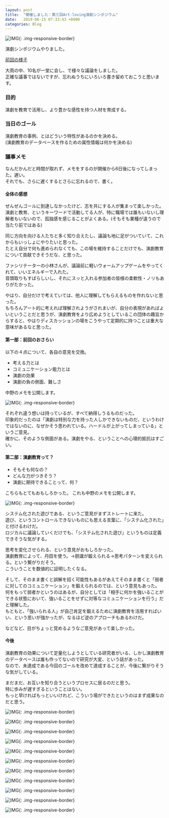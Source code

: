 ```yaml
---
layout: post
title:  "開催しました：第三回Art-loving演劇シンポジウム"
date:   2019-06-15 07:33:43 +0900
categories: Blog
---
```



![IMG]({{site.baseurl}}/img/20190615_01.jpg){: .img-responsive-border} 

演劇シンポジウムやりました。

[前回の様子]({{site.baseurl}}/blog/2019/02/23/symposiumpost/)

大雨の中、10名が一堂に会し、で様々な議論をしました。  
正確な議事ではないですが、忘れぬうちにいろいろ書き留めておこうと思います。

### 目的

演劇を教育で活用し、より豊かな感性を持つ人材を育成する。

### 当日のゴール

演劇教育の事例、とはどういう特性があるのかを決める。  
(演劇教育のデータベースを作るための属性情報は何かを決める)

### 議事メモ

なんだかんだと時間が取れず、メモをするのが開催から6日後になってしまった。遅い。  
それでも、さらに遅くするとさらに忘れるので、書く。

#### 全体の感想

ぜんぜんゴールに到達しなかったけど、志を共にする人が集まって楽しかった。  
演劇と教育、というキーワードで活動してる人が、特に職場では誰もいないし理解者もいないので、孤独感を感じることがよくある。(そもそも業種が違うので当たり前ではある)

同じ方向を向ける人たちと多く知り合えたし、議論も地に足がついていて、これからもいっしょにやりたいと思った。  
たとえ自分で何も進められなくても、この場を維持することだけでも、演劇教育について貢献できそうだな、と思った。

ファシリテーターの小林さんが、議論前に軽いウォームアップゲームをやってくれて、いいエネルギーで入れた。  
音頭取りもすばらしいし、それにスッと入れる参加者の皆様の柔軟性・ノリもありがたかった。

やはり、自分だけで考えていては、他人に理解してもらえるものを作れないと思った。  
もちろんアート的に考えれば理解されようがされまいが、自分の表現があればよいということだと思うが、演劇教育をより広めようとしているこの団体の趣旨からすると、やはりディスカッションの場をこうやって定期的に持つことは重大な意味があるなと思った。

#### 第一部：前回のおさらい

以下の４点について、各自の意見を交換。

* 考える力とは
* コミュニケーション能力とは
* 演劇の効果
* 演劇の負の側面、難しさ

中野のメモを公開します。

![IMG]({{site.baseurl}}/img/20190615_13.jpg){: .img-responsive-border} 

それぞれ違う想いは持っているが、すべて納得しうるものだった。  
印象的だったのは「演劇は特別な力を持った人しかできないものだ、というわけではないのに、なぜかそう思われている。ハードルが上がってしまっている」というご意見。  
確かに、そのような側面がある。演劇をやる、ということへの心理的抵抗はすごい。

#### 第二部：演劇教育って？

* そもそも何なの？
* どんな力がつきそう？
* 演劇に期待できることって、何？

こちらもとてもおもしろかった。
これも中野のメモを公開します。

![IMG]({{site.baseurl}}/img/20190615_14.jpg){: .img-responsive-border} 

システム化された遊びである、というご意見がまずストレートに来た。  
遊び、というコントロールできないものにも思える言葉に、「システム化された」と付けるわけだ。  
ロジカルに議論していくだけでも、「システム化された遊び」というものは定義できそうな気がする。

思考を変化させられる、という意見がおもしろかった。  
演劇教育によって、丹田を使う。→胆識が鍛えられる→思考パターンを変えられる。という繋がりだそう。  
こういうことを数値的に証明したくなる。

そして、そのまま書くと誤解を招く可能性もあるがあえてそのまま書くと「弱者に対してのコミュニケーション」を鍛えられるのでは、という意見もあった。  
何をもって弱者かというのはあるが、自分としては「相手に何かを強いることができる状態において、強いることをせずに対等なコミュニケーションを行う」だと理解した。  
もともと、「強いられる人」が自己肯定を鍛えるために演劇教育を活用すればいい、という思いが強かったが、なるほど逆のアプローチもあるわけだ。

などなど、目がちょっと覚めるようなご意見があって楽しかった。



#### 今後

演劇教育の効果について定量化しようとしている研究者がいる、しかし演劇教育のデータベースは誰も作ってないので研究が大変、という話があった。  
なので、未達成である今回のゴールを改めて達成することが、今後に繋がりそうな気がしている。

まだまだ、お互いを知り合うというプロセスに居るのだと思う。  
特に歩みが遅すぎるということはない。  
もっと早ければもっといいけれど、こういう場ができたというのはまず成果なのだと思う。



![IMG]({{site.baseurl}}/img/20190615_02.jpg){: .img-responsive-border} 

![IMG]({{site.baseurl}}/img/20190615_03.jpg){: .img-responsive-border} 

![IMG]({{site.baseurl}}/img/20190615_04.jpg){: .img-responsive-border} 

![IMG]({{site.baseurl}}/img/20190615_05.jpg){: .img-responsive-border} 

![IMG]({{site.baseurl}}/img/20190615_06.jpg){: .img-responsive-border} 

![IMG]({{site.baseurl}}/img/20190615_07.jpg){: .img-responsive-border} 

![IMG]({{site.baseurl}}/img/20190615_08.jpg){: .img-responsive-border} 

![IMG]({{site.baseurl}}/img/20190615_09.jpg){: .img-responsive-border} 

![IMG]({{site.baseurl}}/img/20190615_10.jpg){: .img-responsive-border} 

![IMG]({{site.baseurl}}/img/20190615_11.jpg){: .img-responsive-border} 

![IMG]({{site.baseurl}}/img/20190615_12.jpg){: .img-responsive-border} 

